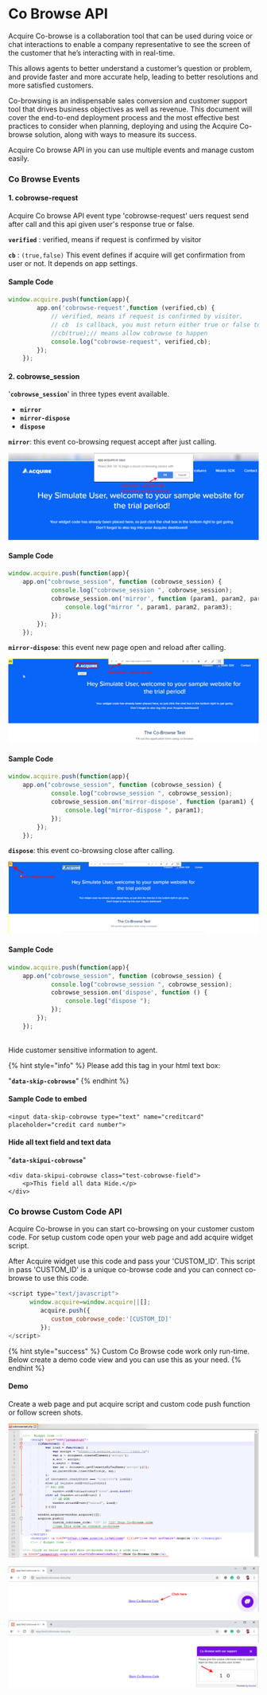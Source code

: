 # Co Browse API

Acquire Co-browse is a collaboration tool that can be used during voice or chat interactions to enable a company representative to see the screen of the customer that he’s interacting with in real-time.

This allows agents to better understand a customer’s question or problem, and provide faster and more accurate help, leading to better resolutions and more satisfied customers.

Co-browsing is an indispensable sales conversion and customer support tool that drives business objectives as well as revenue. This document will cover the end-to-end deployment process and the most effective best practices to consider when planning, deploying and using the Acquire Co-browse solution, along with ways to measure its success.

Acquire Co browse API in you can use multiple events and manage custom easily.

### Co Browse Events

####  1. cobrowse-request

Acquire Co browse API event type 'cobrowse-request' uers request send after call and this api given user's response true or false.

**`verified`** : verified, means if request is confirmed by visitor

**`cb`** : `(true,false)` This event defines if acquire will get confirmation from user or not. It depends on app settings.

####  **Sample Code**

```javascript
window.acquire.push(function(app){
        app.on('cobrowse-request',function (verified,cb) {
            // verified, means if request is confirmed by visitor.
            // cb  is callback, you must return either true or false to allow cobrowser
            //cb(true);// means allow cobrowse to happen
            console.log("cobrowse-request", verified,cb);
        });
    });
```

#### **2. cobrowse\_session**

'**`cobrowse_session`**' in three types event available.

* **`mirror`**
* **`mirror-dispose`**
* **`dispose`**

**`mirror`**: this event co-browsing request accept after just calling.

![cobrowse-request and mirror event](../../.gitbook/assets/mirror-event-1.png)

####  **Sample Code**

```javascript
window.acquire.push(function(app){
    app.on("cobrowse_session", function (cobrowse_session) {
            console.log("cobrowse_session ", cobrowse_session);
            cobrowse_session.on('mirror', function (param1, param2, param3) {
                console.log("mirror ", param1, param2, param3);
            });
        });
    });
```

 **`mirror-dispose`**: this event new page open and reload after calling.

![mirror-dispose event](../../.gitbook/assets/mirror-despose-event-1.png)

####  **Sample Code**

```javascript
window.acquire.push(function(app){
    app.on("cobrowse_session", function (cobrowse_session) {
            console.log("cobrowse_session ", cobrowse_session);
            cobrowse_session.on('mirror-dispose', function (param1) {
                console.log("mirror-dispose ", param1);
            });
        });
    });

```

 **`dispose`**: this event co-browsing close after calling.

![dispose event](../../.gitbook/assets/despose-event-1.png)

####  **Sample Code**

```javascript
window.acquire.push(function(app){
    app.on("cobrowse_session", function (cobrowse_session) {
            console.log("cobrowse_session ", cobrowse_session);
            cobrowse_session.on('dispose', function () {
                console.log("dispose ");
            });
        });
    });
    
```

 Hide customer sensitive information to agent.

{% hint style="info" %}
 Please add this tag in your html text box:

 "**`data-skip-cobrowse`**"
{% endhint %}

####  **Sample Code to embed**

```markup
<input data-skip-cobrowse type="text" name="creditcard" placeholder="credit card number"> 
```

####  **Hide all text field and text data**

 "**`data-skipui-cobrowse`**"

```markup
<div data-skipui-cobrowse class="test-cobrowse-field">
	<p>This field all data Hide.</p>
</div>
```



### Co browse Custom Code API

Acquire Co-browse in you can start co-browsing on your customer custom code. For setup custom code open your web page and add acquire widget script.

After Acquire widget use this code and pass your 'CUSTOM\_ID'. This script in pass 'CUSTOM\_ID' is a unique co-browse code and you can connect co-browse to use this code.

```javascript
<script type="text/javascript">
      window.acquire=window.acquire||[];
         acquire.push({
            custom_cobrowse_code:'[CUSTOM_ID]'
         });
</script>
```

{% hint style="success" %}
Custom Co Browse code work only run-time. Below  create a demo code view and  you can use this as your need.
{% endhint %}

#### Demo

Create a web page and put acquire script and custom code push function or follow screen shots.

![](../../.gitbook/assets/code-page-1.png)



![](../../.gitbook/assets/custom-cobrowse-code-1.png)



![](../../.gitbook/assets/show-cobrowse-code-1.png)







